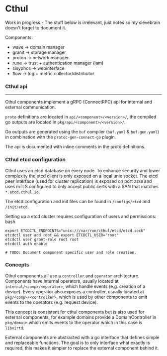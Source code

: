 # Cthul

Work in progress - The stuff below is irrelevant, just notes so my sievebrain doesn't forget to document it.


Components:
- wave -> domain manager
- granit -> storage manager
- proton -> network manager
- rune -> trust + authentication manager (iam)
- sisyphos -> webinterface
- flow -> log + metric collector/distributor

### Cthul api
---

Cthul components implement a gRPC (ConnectRPC) api for internal and external communication.

`proto` definitions are located in `api/<component>/<version>/`, the compiled go outputs are located in `pkg/api/<component>/<version>/`. 

Go outputs are generated using the `buf` compiler (`buf.yaml` & `buf.gen.yaml`) in combination with the `protoc-gen-connect-go` plugin.


The api is documented with inline comments in the proto definitions.


### Cthul etcd configuration

Cthul uses an etcd database on every node. To enhance security and lower complexity the etcd client is only exposed on a local unix socket. The etcd peer interface (used for cluster replication) is exposed on port `2380` and uses mTLS configured to only accept public certs with a SAN that matches `*.etcd.cthul.io`.


The etcd configuration and init files can be found in `/configs/etcd` and `/init/etcd`.

Setting up a etcd cluster requires configuration of users and permissions:
bash
```
export ETCDCTL_ENDPOINTS="unix:///var/run/cthul/etcd/etcd.sock"
etcdctl user add root && export ETCDCTL_USER="root"
etcdctl user grant-role root root
etcdctl auth enable

# TODO: Document component specific user and role creation.
```


### Concepts

Cthul components all use a `controller` and `operator` architecture. Components have internal operators, usually located at `internal/<comp>/<operator>`, which handle events (e.g. creation of a device).
Every operator also exposes a controller, usually located at `pkg/<comp>/<controller>`, which is used by other components to emit events to the operators (e.g. request device).


This concept is consistent for cthul components but is also used for external components, for example domains provide a DomainController in `pkg/domain` which emits events to the operator which in this case is `libvirtd`.



External components are abstracted with a go interface that defines simple and replaceable functions.
The goal is to only interface what exactly is required, this makes it simpler to replace the external component
behind it.
